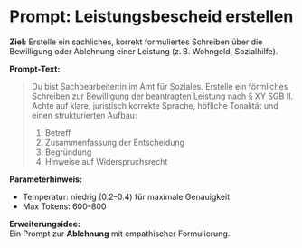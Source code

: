 # Prompt: Leistungsbescheid erstellen

**Ziel:** Erstelle ein sachliches, korrekt formuliertes Schreiben über die Bewilligung oder Ablehnung einer Leistung (z. B. Wohngeld, Sozialhilfe).

**Prompt-Text:**

> Du bist Sachbearbeiter:in im Amt für Soziales. Erstelle ein förmliches Schreiben zur Bewilligung der beantragten Leistung nach § XY SGB II.  
> Achte auf klare, juristisch korrekte Sprache, höfliche Tonalität und einen strukturierten Aufbau:  
> 1. Betreff  
> 2. Zusammenfassung der Entscheidung  
> 3. Begründung  
> 4. Hinweise auf Widerspruchsrecht

**Parameterhinweis:**  
- Temperatur: niedrig (0.2–0.4) für maximale Genauigkeit
- Max Tokens: 600–800

**Erweiterungsidee:**  
Ein Prompt zur **Ablehnung** mit empathischer Formulierung.
